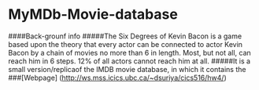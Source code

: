 # MyMDb-Movie-database
####Back-grounf info
#####The Six Degrees of Kevin Bacon is a game based upon the theory that every actor can be connected to actor Kevin Bacon by a chain of movies no more than 6 in length. Most, but not all, can reach him in 6 steps. 12% of all actors cannot reach him at all.
#####It is a small version/replicaof the IMDB movie database, in which it contains the 
###[Webpage] (http://ws.mss.icics.ubc.ca/~dsuriya/cics516/hw4/)
